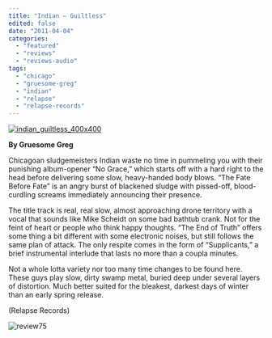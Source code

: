 ```yaml
---
title: "Indian – Guiltless"
edited: false
date: "2011-04-04"
categories:
  - "featured"
  - "reviews"
  - "reviews-audio"
tags:
  - "chicago"
  - "gruesome-greg"
  - "indian"
  - "relapse"
  - "relapse-records"
---
```


[![](http://www.hellbound.ca/wp-content/uploads/2011/04/indian_guiltless_400x400.jpg "indian_guiltless_400x400")](http://www.hellbound.ca/wp-content/uploads/2011/04/indian_guiltless_400x400.jpg)

**By Gruesome Greg**

Chicagoan sludgemeisters Indian waste no time in pummeling you with their punishing album-opener “No Grace,” which starts off with a hard right to the head before delivering some slow, heavy-handed body blows. “The Fate Before Fate” is an angry burst of blackened sludge with pissed-off, blood-curdling screams immediately announcing their presence.

The title track is real, real slow, almost approaching drone territory with a vocal that sounds like Mike Scheidt on some bad bathtub crank. Not for the feint of heart or people who think happy thoughts. “The End of Truth” offers some thing a bit different with some electronic noises, but still follows the same plan of attack. The only respite comes in the form of “Supplicants,” a brief instrumental interlude that lasts no more than a coupla minutes.

Not a whole lotta variety nor too many time changes to be found here. These guys play slow, dirty swamp metal, buried deep under several layers of distortion. Much better suited for the bleakest, darkest days of winter than an early spring release.

(Relapse Records)

![](http://www.hellbound.ca/wp-content/uploads/2009/09/review75.png "review75")
